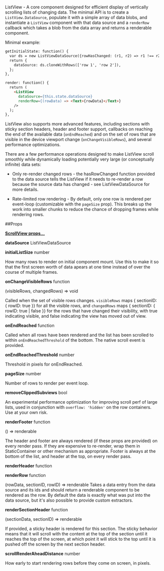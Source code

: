 ListView - A core component designed for efficient display of vertically scrolling lists of changing data. The minimal API is to create a `ListView.DataSource`, populate it with a simple array of data blobs, and instantiate a `ListView` component with that data source and a `renderRow` callback which takes a blob from the data array and returns a renderable component.

Minimal example:

```html
getInitialState: function() {
  var ds = new ListViewDataSource({rowHasChanged: (r1, r2) => r1 !== r2});
  return {
    dataSource: ds.cloneWithRows(['row 1', 'row 2']),
  };
},

render: function() {
  return (
    <ListView
      dataSource={this.state.dataSource}
      renderRow={(rowData) => <Text>{rowData}</Text>}
    />
  );
},
```

ListView also supports more advanced features, including sections with sticky section headers, header and footer support, callbacks on reaching the end of the available data (`onEndReached`) and on the set of rows that are visible in the device viewport change (`onChangeVisibleRows`), and several performance optimizations.

There are a few performance operations designed to make ListView scroll smoothly while dynamically loading potentially very large (or conceptually infinite) data sets:

* Only re-render changed rows - the hasRowChanged function provided to the data source tells the ListView if it needs to re-render a row because the source data has changed - see ListViewDataSource for more details.

* Rate-limited row rendering - By default, only one row is rendered per event-loop (customizable with the `pageSize` prop). This breaks up the work into smaller chunks to reduce the chance of dropping frames while rendering rows.

##Props 

[**ScrollView props...**](http://facebook.github.io/react-native/docs/scrollview.html#proptypes)

**dataSource** ListViewDataSource 

**initialListSize** number 

How many rows to render on initial component mount. Use this to make it so that the first screen worth of data apears at one time instead of over the course of multiple frames.

**onChangeVisibleRows** function 

(visibleRows, changedRows) => void

Called when the set of visible rows changes. `visibleRows` maps { sectionID: { rowID: true }} for all the visible rows, and `changedRows` maps { sectionID: { rowID: true | false }} for the rows that have changed their visibility, with true indicating visible, and false indicating the view has moved out of view.

**onEndReached** function 

Called when all rows have been rendered and the list has been scrolled to within `onEndReachedThreshold` of the bottom. The native scroll event is provided.

**onEndReachedThreshold** number 

Threshold in pixels for onEndReached.

**pageSize** number 

Number of rows to render per event loop.

**removeClippedSubviews** bool 

An experimental performance optimization for improving scroll perf of large lists, used in conjunction with `overflow: 'hidden'` on the row containers. Use at your own risk.

**renderFooter** function 

() => renderable

The header and footer are always rendered (if these props are provided) on every render pass. If they are expensive to re-render, wrap them in StaticContainer or other mechanism as appropriate. Footer is always at the bottom of the list, and header at the top, on every render pass.

**renderHeader** function 

**renderRow** function 

(rowData, sectionID, rowID) => renderable Takes a data entry from the data source and its ids and should return a renderable component to be rendered as the row. By default the data is exactly what was put into the data source, but it's also possible to provide custom extractors.

**renderSectionHeader** function 

(sectionData, sectionID) => renderable

If provided, a sticky header is rendered for this section. The sticky behavior means that it will scroll with the content at the top of the section until it reaches the top of the screen, at which point it will stick to the top until it is pushed off the screen by the next section header.

**scrollRenderAheadDistance** number 

How early to start rendering rows before they come on screen, in pixels.